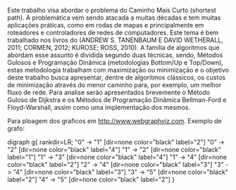 Este trabalho visa abordar o problema do Caminho Mais Curto (shortest path). A problemática vem sendo atacada a muitas décadas e tem muitas aplicações práticas, como em rodas de mapas e principalmente em roteadores e controladores de redes de computadores. Este tema é bem trabalhado nos livros do (ANDREW S. TANENBAUM E DAVID WETHERALL, 2011; CORMEN, 2012; KUROSE; ROSS, 2010). 
A família de algoritmos que abordam esse assunto é dividida segundo duas técnicas, sendo, Métodos Gulosos e Programação Dinâmica (metodologias Bottom/Up e Top/Down), estas metodologia trabalham com maximização ou minimização e o objetivo deste trabalho busca apresentar, dentre de algoritmos clássicos, os custos de minimização através do menor caminho para, por exemplo, um melhor fluxo de rede.
Para analise serão apresentados brevemente o Método Guloso de Dijkstra e os Métodos de Programação Dinâmica Bellman-Ford e Floyd-Warshall, assim como uma implementação dos mesmos.

Para ploagem dos graficos em http://www.webgraphviz.com.
Exemplo de grafo:

digraph g{
  rankdir=LR;
  "0" -> "1" [dir=none color="black" label="2"]
  "0" -> "2" [dir=none color="black" label="4"]
  "1" -> "2" [dir=none color="black" label="1"]
  "1" -> "3" [dir=none color="black" label="4"]
  "1" -> "4" [dir=none color="black" label="2"]
  "2" -> "4" [dir=none color="black" label="3"]
  "3" -> "4" [dir=none color="black" label="3"]
  "3" -> "5" [dir=none color="black" label="2"]
  "4" -> "5" [dir=none color="black" label="2"]
}
